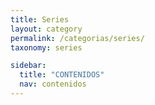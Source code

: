 ```yaml
---
title: Series
layout: category
permalink: /categorias/series/
taxonomy: series

sidebar:
  title: "CONTENIDOS"
  nav: contenidos
---
```

